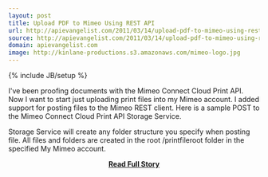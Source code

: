 ```yaml
---
layout: post
title: Upload PDF to Mimeo Using REST API
url: http://apievangelist.com/2011/03/14/upload-pdf-to-mimeo-using-rest-api/
source: http://apievangelist.com/2011/03/14/upload-pdf-to-mimeo-using-rest-api/
domain: apievangelist.com
image: http://kinlane-productions.s3.amazonaws.com/mimeo-logo.jpg
---
```

{% include JB/setup %}<p>I've been proofing documents with the Mimeo Connect Cloud Print API.
Now I want to start just uploading print files into my Mimeo account.
I added support for posting files to the Mimeo REST client.
Here is a sample POST to the Mimeo Connect Cloud Print API Storage Service.

Storage Service will create any folder structure you specify when posting file.
All files and folders are created in the root /printfileroot folder in the specified My Mimeo account.
</p>
<center><p><a href="http://apievangelist.com/2011/03/14/upload-pdf-to-mimeo-using-rest-api/" style='padding:25px; font-sze:18px; font-weight: bold;'>Read Full Story</a></p></center>
